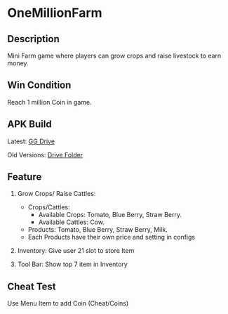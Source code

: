 # OneMillionFarm

## Description

Mini Farm game where players can grow crops and raise livestock to earn money. 

## Win Condition

Reach 1 million Coin in game.

## APK Build 

Latest: [GG Drive](https://drive.google.com/file/d/104L6z-OWVLMG4kTKkcEWtHL32CzRAkSp/view?usp=sharing)

Old Versions: [Drive Folder](https://drive.google.com/drive/folders/18wmPqez2nsGsF4_Qv9s3yDoPnN_5aBOF?usp=sharing)

## Feature

1. Grow Crops/ Raise Cattles:

	- Crops/Cattles:
		+ Available Crops: Tomato, Blue Berry, Straw Berry.
		+ Available Cattles: Cow.
	- Products: Tomato, Blue Berry, Straw Berry, Milk.
	- Each Products have their own price and setting in configs

2. Inventory: Give user 21 slot to store Item

3. Tool Bar: Show top 7 item in Inventory





## Cheat Test

Use Menu Item to add Coin (Cheat/Coins) 